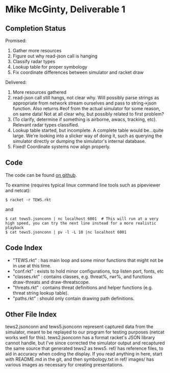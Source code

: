 Mike McGinty, Deliverable 1
===========================


Completion Status
-----------------

Promised:

1. Gather more resources
2. Figure out why read-json call is hanging
3. Classify radar types
4. Lookup table for proper symbology
5. Fix coordinate differences between simulator and racket draw

Delivered:

1. More resources gathered
2. read-json call still hangs, not clear why. Will possibly parse strings as appropriate from network stream ourselves and pass to string->json function. Also returns #eof from the actual simulator for some reason, on same data! Not at all clear why, but possibly related to first problem?
3. (To clarify, determine if something is airborne, awacs, tracking, etc). Relevant radar types classified.
4. Lookup table started, but incomplete. A complete table would be...quite large. We're looking into a slicker way of doing it, such as querying the simulator directly or dumping the simulator's internal database.
5. Fixed! Coordinate systems now align properly.


Code
----

The code can be found [on github](https://github.com/mach327/DCS-RWR-racket).

To examine (requires typical linux command line tools such as pipeviewer and netcat):

	$ racket -r TEWS.rkt

and

	$ cat tews5.jsonconn | nc localhost 6001  # This will run at a very high speed, you can try the next line instead for a more realistic playback
	$ cat tews5.jsonconn | pv -l -L 10 |nc localhost 6001


Code Index
----------

* "TEWS.rkt"    : has main loop and some minor functions that might not be in use at this time.
* "conf.rkt"    : exists to hold minor configurations, tcp listen port, fonts, etc
* "classes.rkt" : contains classes, e.g. threat%, rwr%, and functions draw-threats and draw-threatscope.
* "threats.rkt" : contains threat definitions and helper functions (e.g. threat string lookup table).
* "paths.rkt"   : should only contain drawing path definitions.

Other File Index
-----------------

tews2.jsonconn and tews5.jsonconn represent captured data from the simulator, meant to be replayed to our program for testing purposes (netcat works well for this).
tews2.jsonconn has a format racket's JSON library cannot handle, but I've since corrected the simulator output and recaptured the same source that generated tews2 as tews5.
ref/ has reference files, to aid in accuracy when coding the display.
	If you read anything in here, start with README.md in the git, and then symbology.txt in ref/
images/ has various images as necessary for creating presentations.
